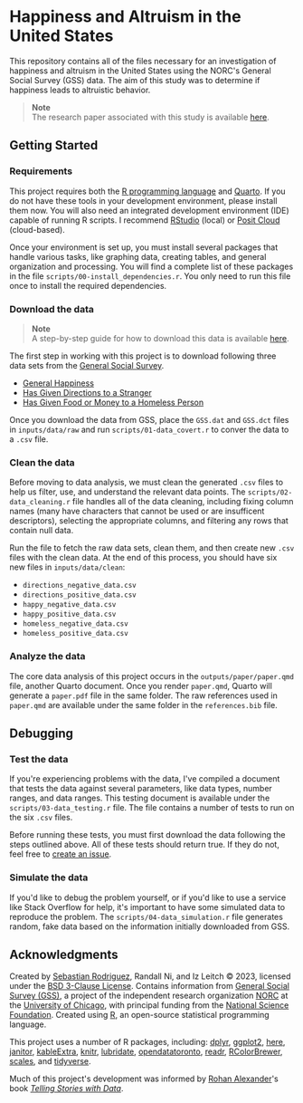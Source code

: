 # Happiness and Altruism in the United States

This repository contains all of the files necessary for an investigation of happiness and altruism in the United States using the NORC's General Social Survey (GSS) data. The aim of this study was to determine if happiness leads to altruistic behavior. 

> **Note**<br>
> The research paper associated with this study is available [here](https://github.com/seb646/happiness-and-altruism/blob/main/outputs/paper/paper.pdf).

## Getting Started

### Requirements

This project requires both the [R programming language](https://www.r-project.org/) and [Quarto](https://quarto.org/docs/get-started/). If you do not have these tools in your development environment, please install them now. You will also need an integrated development environment (IDE) capable of running R scripts. I recommend [RStudio](https://posit.co/products/open-source/rstudio/) (local) or [Posit Cloud](https://posit.cloud/) (cloud-based).

Once your environment is set up, you must install several packages that handle various tasks, like graphing data, creating tables, and general organization and processing. You will find a complete list of these packages in the file `scripts/00-install_dependencies.r`. You only need to run this file once to install the required dependencies.

### Download the data
> **Note**<br>
> A step-by-step guide for how to download this data is available [here](https://github.com/seb646/happiness-and-altruism/blob/main/guides/00-download_data.md).

The first step in working with this project is to download following three data sets from the [General Social Survey](https://gssdataexplorer.norc.org).

- [General Happiness](https://gssdataexplorer.norc.org/variables/434/vshow)
- [Has Given Directions to a Stranger](https://gssdataexplorer.norc.org/variables/2886/vshow)
- [Has Given Food or Money to a Homeless Person](https://gssdataexplorer.norc.org/variables/2878/vshow)

Once you download the data from GSS, place the `GSS.dat` and `GSS.dct` files in `inputs/data/raw` and run `scripts/01-data_covert.r` to conver the data to a `.csv` file. 

### Clean the data

Before moving to data analysis, we must clean the generated `.csv` files to help us filter, use, and understand the relevant data points. The `scripts/02-data_cleaning.r` file handles all of the data cleaning, including fixing column names (many have characters that cannot be used or are insufficent descriptors), selecting the appropriate columns, and filtering any rows that contain null data. 

Run the file to fetch the raw data sets, clean them, and then create new `.csv` files with the clean data. At the end of this process, you should have six new files in `inputs/data/clean`:
* `directions_negative_data.csv`
* `directions_positive_data.csv`
* `happy_negative_data.csv`
* `happy_positive_data.csv`
* `homeless_negative_data.csv`
* `homeless_positive_data.csv`

### Analyze the data

The core data analysis of this project occurs in the `outputs/paper/paper.qmd` file, another Quarto document. Once you render `paper.qmd`, Quarto will generate a `paper.pdf` file in the same folder. The raw references used in `paper.qmd` are available under the same folder in the `references.bib` file.

## Debugging

### Test the data

If you're experiencing problems with the data, I've compiled a document that tests the data against several parameters, like data types, number ranges, and data ranges. This testing document is available under the `scripts/03-data_testing.r` file. The file contains a number of tests to run on the six `.csv` files. 

Before running these tests, you must first download the data following the steps outlined above. All of these tests should return true. If they do not, feel free to [create an issue](https://github.com/seb646/happiness-and-altruism/issues/new).

### Simulate the data

If you'd like to debug the problem yourself, or if you'd like to use a service like Stack Overflow for help, it's important to have some simulated data to reproduce the problem. The `scripts/04-data_simulation.r` file generates random, fake data based on the information initially downloaded from GSS.

## Acknowledgments

Created by [Sebastian Rodriguez](https://srod.ca), Randall Ni, and Iz Leitch © 2023, licensed under the [BSD 3-Clause License](https://github.com/seb646/happiness-and-altruism/blob/main/LICENSE). Contains information from [General Social Survey (GSS)](https://gssdataexplorer.norc.org/), a project of the independent research organization [NORC](https://norc.org/) at the [University of Chicago](https://www.uchicago.edu/), with principal funding from the [National Science Foundation](https://www.nsf.gov/). Created using [R](https://www.r-project.org/), an open-source statistical programming language.

This project uses a number of R packages, including: [dplyr](https://cran.r-project.org/web/packages/dplyr/index.html), [ggplot2](https://cran.r-project.org/web/packages/ggplot2/index.html), [here](https://cran.r-project.org/web/packages/here/index.html), [janitor](https://cran.r-project.org/web/packages/janitor/index.html), [kableExtra](https://cran.r-project.org/web/packages/kableExtra/index.html), [knitr](https://cran.r-project.org/web/packages/knitr/index.html), [lubridate](https://cran.r-project.org/web/packages/lubridate/index.html), [opendatatoronto](https://cran.r-project.org/web/packages/opendatatoronto/index.html), [readr](https://cran.r-project.org/web/packages/readr/index.html), [RColorBrewer](https://cran.r-project.org/web/packages/RColorBrewer/index.html), [scales](https://cran.r-project.org/web/packages/scales/index.html), and [tidyverse](https://cran.r-project.org/web/packages/tidyverse/index.html).

Much of this project's development was informed by [Rohan Alexander](https://rohanalexander.com/)'s book [*Telling Stories with Data*](https://tellingstorieswithdata.com/).
